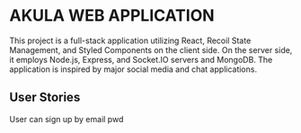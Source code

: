# AKULA WEB APPLICATION
This project is a full-stack application utilizing React, Recoil State Management, and Styled Components on the client side. On the server side, it employs Node.js, Express, and Socket.IO servers and MongoDB. The application is inspired by major social media and chat applications.


## User Stories
User can sign up by email pwd 

